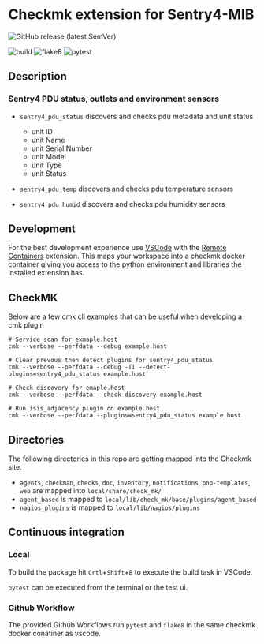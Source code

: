 # Checkmk extension for Sentry4-MIB

![GitHub release (latest SemVer)](https://img.shields.io/github/v/release/curtisbowden/checkmk_sentry4_pdu?label=version&logo=git&sort=semver)

![build](https://github.com/curtisbowden/checkmk_sentry4_pdu/workflows/build/badge.svg)
![flake8](https://github.com/curtisbowden/checkmk_sentry4_pdu/workflows/Lint/badge.svg)
![pytest](https://github.com/curtisbowden/checkmk_sentry4_pdu/workflows/pytest/badge.svg)

## Description
### Sentry4 PDU status, outlets and environment sensors

- `sentry4_pdu_status` discovers and checks pdu metadata and unit status
  - unit ID
  - unit Name
  - unit Serial Number
  - unit Model
  - unit Type
  - unit Status

- `sentry4_pdu_temp` discovers and checks pdu temperature sensors

- `sentry4_pdu_humid` discovers and checks pdu humidity sensors

## Development

For the best development experience use [VSCode](https://code.visualstudio.com/) with the [Remote Containers](https://marketplace.visualstudio.com/items?itemName=ms-vscode-remote.remote-containers) extension. This maps your workspace into a checkmk docker container giving you access to the python environment and libraries the installed extension has.

## CheckMK

Below are a few cmk cli examples that can be useful when developing a cmk plugin

```
# Service scan for exmaple.host
cmk --verbose --perfdata --debug example.host

# Clear prevous then detect plugins for sentry4_pdu_status
cmk --verbose --perfdata --debug -II --detect-plugins=sentry4_pdu_status example.host

# Check discovery for emaple.host
cmk --verbose --perfdata --check-discovery example.host

# Run isis_adjacency plugin on example.host
cmk --verbose --perfdata --plugins=sentry4_pdu_status example.host
```


## Directories

The following directories in this repo are getting mapped into the Checkmk site.

* `agents`, `checkman`, `checks`, `doc`, `inventory`, `notifications`, `pnp-templates`, `web` are mapped into `local/share/check_mk/`
* `agent_based` is mapped to `local/lib/check_mk/base/plugins/agent_based`
* `nagios_plugins` is mapped to `local/lib/nagios/plugins`

## Continuous integration
### Local

To build the package hit `Crtl`+`Shift`+`B` to execute the build task in VSCode.

`pytest` can be executed from the terminal or the test ui.

### Github Workflow

The provided Github Workflows run `pytest` and `flake8` in the same checkmk docker conatiner as vscode.
